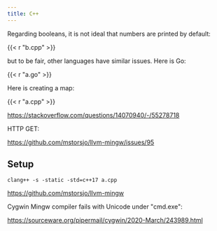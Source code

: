```yaml
---
title: C++
---
```


Regarding booleans, it is not ideal that numbers are printed by default:

{{< r "b.cpp" >}}

but to be fair, other languages have similar issues. Here is Go:

{{< r "a.go" >}}

Here is creating a map:

{{< r "a.cpp" >}}

<https://stackoverflow.com/questions/14070940/-/55278718>

HTTP GET:

<https://github.com/mstorsjo/llvm-mingw/issues/95>

## Setup

~~~
clang++ -s -static -std=c++17 a.cpp
~~~

<https://github.com/mstorsjo/llvm-mingw>

Cygwin Mingw compiler fails with Unicode under "cmd.exe":

<https://sourceware.org/pipermail/cygwin/2020-March/243989.html>
